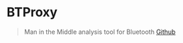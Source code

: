 # BTProxy

> Man in the Middle analysis tool for Bluetooth [Github](https://github.com/conorpp/btproxy)